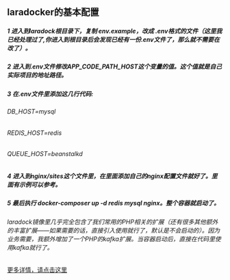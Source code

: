 
## laradocker的基本配置

##### 1 进入到laradock根目录下，复制 env.example，改成 .env格式的文件（这里我已经处理过了,你进入到根目录后会发现已经有一份.env文件了，那么就不需要在改了）。
##### 2 进入到.env文件修改APP_CODE_PATH_HOST这个变量的值。这个值就是自己实际项目的地址路径。
##### 3 在.env文件里添加这几行代码: 
###### DB_HOST=mysql
###### REDIS_HOST=redis
###### QUEUE_HOST=beanstalkd

##### 4 进入到nginx/sites这个文件里，在里面添加自己的nginx配置文件就好了。里面有示例可以参考。
##### 5 最后执行 docker-composer up -d redis mysql nginx。整个容器就启动了。
###### laradock镜像里几乎完全包含了我们常用的PHP相关的扩展（还有很多其他额外的丰富扩展——如果需要的话，直接引入使用就行了，默认是不会启动的）。因为业务需要，我额外增加了一个PHP的kafka扩展。当容器启动后，直接在代码里使用kafka就行了。

[更多详情，请点击这里](http://laradock.io/)

